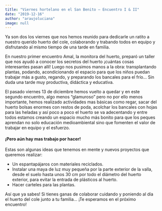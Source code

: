 ```yaml
---
title: "Viernes hortelano en el San Benito – Encuentro I & II"
date: "2019-12-16"
author: "araujoluciana"
image: null
---
```


Ya son dos los viernes que nos hemos reunido para dedicarle un ratito a nuestro querido huerto del cole, colaborando y trabando todos en equipo y disfrutando al mismo tiempo de una tarde en familia.

En nuestro primer encuentro Amal, la monitora del huerto, preparó un taller que nos ayudó a conocer los secretos del huerto ¡cuántas cosas interesantes pasan allí! Luego nos pusimos manos a la obra: transplantando plantas, podando, acondicionando el espacio para que los niños puedan trabajar más a gusto, regando, y preparando los bancales para el frío… Sin duda una tarde muy productiva, didáctica y educativa.

El pasado viernes 13 de diciembre hemos vuelto a quedar y en este segundo encuentro, algo menos “glamuroso” pero no por ello menos importante, hemos realizado actividades mas básicas como regar, sacar del huerto bolsas enormes con restos de poda, acolchar los bancales con hojas para las heladas y así poco a poco el huerto se va adecentando y entre todos estamos creando un espacio mucho más bonito para que los peques aprendan no solo educación medioambiental sino que fomenten el valor de trabajar en equipo y el esfuerzo.

<h4 class="font-semibold mt-4">¡Pero aún hay mas trabajo por hacer!</h4>

Estas son algunas ideas que tenemos en mente y nuevos proyectos que queremos realizar:
<ul class="list-disc list-inside my-2">
  <li>Un espantapájaros con materiales reciclados.</li>
  <li>Instalar una maya de luz muy pequeña por la parte exterior de la valla, desde el suelo hasta unos 30 cm por todo el diámetro del huerto exterior, para evitar la entrada de plásticos al huerto.</li>
  <li>Hacer carteles para las plantas.</li>
</ul>

Así que ya sabes! Si tienes ganas de colaborar cuidando y poniendo al día el huerto del cole junto a tu familia… ¡Te esperamos en el próximo encuentro!
